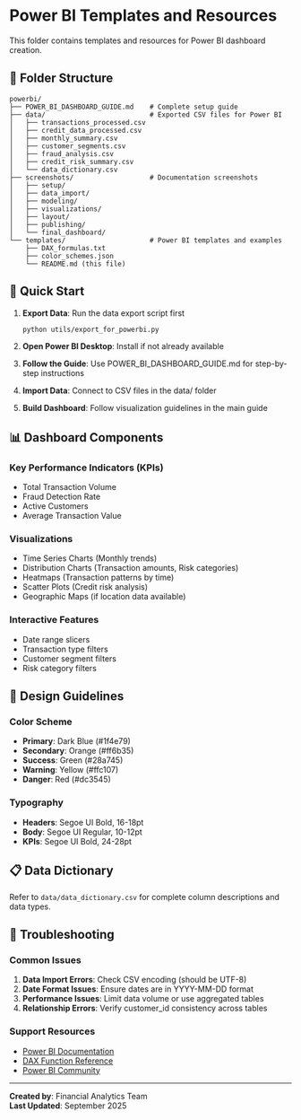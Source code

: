 # Power BI Templates and Resources

This folder contains templates and resources for Power BI dashboard creation.

## 📁 Folder Structure

```
powerbi/
├── POWER_BI_DASHBOARD_GUIDE.md    # Complete setup guide
├── data/                          # Exported CSV files for Power BI
│   ├── transactions_processed.csv
│   ├── credit_data_processed.csv
│   ├── monthly_summary.csv
│   ├── customer_segments.csv
│   ├── fraud_analysis.csv
│   ├── credit_risk_summary.csv
│   └── data_dictionary.csv
├── screenshots/                   # Documentation screenshots
│   ├── setup/
│   ├── data_import/
│   ├── modeling/
│   ├── visualizations/
│   ├── layout/
│   ├── publishing/
│   └── final_dashboard/
└── templates/                     # Power BI templates and examples
    ├── DAX_formulas.txt
    ├── color_schemes.json
    └── README.md (this file)
```

## 🎯 Quick Start

1. **Export Data**: Run the data export script first

   ```bash
   python utils/export_for_powerbi.py
   ```

2. **Open Power BI Desktop**: Install if not already available

3. **Follow the Guide**: Use POWER_BI_DASHBOARD_GUIDE.md for step-by-step instructions

4. **Import Data**: Connect to CSV files in the data/ folder

5. **Build Dashboard**: Follow visualization guidelines in the main guide

## 📊 Dashboard Components

### Key Performance Indicators (KPIs)

- Total Transaction Volume
- Fraud Detection Rate
- Active Customers
- Average Transaction Value

### Visualizations

- Time Series Charts (Monthly trends)
- Distribution Charts (Transaction amounts, Risk categories)
- Heatmaps (Transaction patterns by time)
- Scatter Plots (Credit risk analysis)
- Geographic Maps (if location data available)

### Interactive Features

- Date range slicers
- Transaction type filters
- Customer segment filters
- Risk category filters

## 🎨 Design Guidelines

### Color Scheme

- **Primary**: Dark Blue (#1f4e79)
- **Secondary**: Orange (#ff6b35)
- **Success**: Green (#28a745)
- **Warning**: Yellow (#ffc107)
- **Danger**: Red (#dc3545)

### Typography

- **Headers**: Segoe UI Bold, 16-18pt
- **Body**: Segoe UI Regular, 10-12pt
- **KPIs**: Segoe UI Bold, 24-28pt

## 📋 Data Dictionary

Refer to `data/data_dictionary.csv` for complete column descriptions and data types.

## 🔧 Troubleshooting

### Common Issues

1. **Data Import Errors**: Check CSV encoding (should be UTF-8)
2. **Date Format Issues**: Ensure dates are in YYYY-MM-DD format
3. **Performance Issues**: Limit data volume or use aggregated tables
4. **Relationship Errors**: Verify customer_id consistency across tables

### Support Resources

- [Power BI Documentation](https://docs.microsoft.com/power-bi/)
- [DAX Function Reference](https://docs.microsoft.com/dax/)
- [Power BI Community](https://community.powerbi.com/)

---

**Created by**: Financial Analytics Team  
**Last Updated**: September 2025
